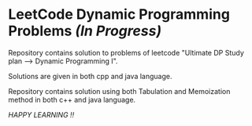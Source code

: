 # LeetCode Dynamic Programming Problems *(In Progress)*

Repository contains solution to problems of leetcode "Ultimate DP Study plan --> Dynamic Programming I".

Solutions are given in both cpp and java language.

Repository contains solution using both Tabulation and Memoization method in both c++ and java language.

*HAPPY LEARNING !!*
